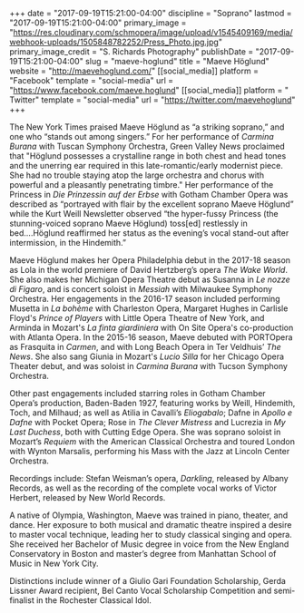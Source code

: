 +++
date = "2017-09-19T15:21:00-04:00"
discipline = "Soprano"
lastmod = "2017-09-19T15:21:00-04:00"
primary_image = "https://res.cloudinary.com/schmopera/image/upload/v1545409169/media/webhook-uploads/1505848782252/Press_Photo.jpg.jpg"
primary_image_credit = "S. Richards Photography"
publishDate = "2017-09-19T15:21:00-04:00"
slug = "maeve-hoglund"
title = "Maeve Höglund"
website = "http://maevehoglund.com/"
[[social_media]]
platform = "Facebook"
template = "social-media"
url = "https://www.facebook.com/maeve.hoglund"
[[social_media]]
platform = " Twitter"
template = "social-media"
url = "https://twitter.com/maevehoglund"
+++

The New York Times praised Maeve Höglund as “a striking soprano,” and one who “stands out among singers.” For her performance of *Carmina Burana* with Tuscan Symphony Orchestra, Green Valley News proclaimed that "Höglund possesses a crystalline range in both chest and head tones and the unerring ear required in this late-romantic/early modernist piece. She had no trouble staying atop the large orchestra and chorus with powerful and a pleasantly penetrating timbre." Her performance of the Princess in *Die Prinzessin auf der Erbse* with Gotham Chamber Opera was described as “portrayed with flair by the excellent soprano Maeve Höglund” while the Kurt Weill Newsletter observed “the hyper-fussy Princess (the stunning-voiced soprano Maeve Höglund) toss[ed] restlessly in bed....Höglund reaffirmed her status as the evening’s vocal stand-out after intermission, in the Hindemith.”

Maeve Höglund makes her Opera Philadelphia debut in the 2017-18 season as Lola in the world premiere of David Hertzberg’s opera *The Wake World*. She also makes her Michigan Opera Theatre debut as Susanna in *Le nozze di Figaro*, and is concert soloist in *Messiah* with Milwaukee Symphony Orchestra. Her engagements in the 2016-17 season included performing Musetta in *La bohème* with Charleston Opera, Margaret Hughes in Carlisle Floyd's *Prince of Players* with Little Opera Theatre of New York, and Arminda in Mozart's *La finta giardiniera* with On Site Opera's co-production with Atlanta Opera. In the 2015-16 season, Maeve debuted with PORTOpera as Frasquita in *Carmen*, and with Long Beach Opera in Ter Veldhuis’ *The News*. She also sang Giunia in Mozart's *Lucio Silla* for her Chicago Opera Theater debut, and was soloist in *Carmina Burana* with Tucson Symphony Orchestra.  

Other past engagements included starring roles in Gotham Chamber Opera’s production, Baden-Baden 1927, featuring works by Weill, Hindemith, Toch, and Milhaud; as well as Atilia in Cavalli’s *Eliogabalo*; Dafne in *Apollo e Dafne* with Pocket Opera; Rose in *The Clever Mistress* and Lucrezia in *My Last Duchess*, both with Cutting Edge Opera. She was soprano soloist in Mozart’s *Requiem* with the American Classical Orchestra and toured London with Wynton Marsalis, performing his Mass with the Jazz at Lincoln Center Orchestra.  

Recordings include: Stefan Weisman’s opera, *Darkling*, released by Albany Records, as well as the recording of the complete vocal works of Victor Herbert, released by New World Records.  

A native of Olympia, Washington, Maeve was trained in piano, theater, and dance. Her exposure to both musical and dramatic theatre inspired a desire to master vocal technique, leading her to study classical singing and opera. She received her Bachelor of Music degree in voice from the New England Conservatory in Boston and master’s degree from Manhattan School of Music in New York City. 

Distinctions include winner of a Giulio Gari Foundation Scholarship, Gerda Lissner Award recipient, Bel Canto Vocal Scholarship Competition and semi-finalist in the Rochester Classical Idol.
